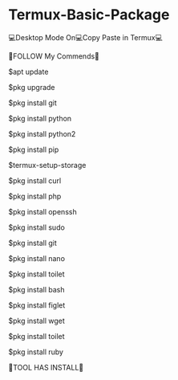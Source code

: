 # Termux-Basic-Package

💻Desktop Mode On💻Copy Paste in Termux💻

🔄FOLLOW My Commends🔄

$apt update 

$pkg upgrade

$pkg install git

$pkg install python

$pkg install python2

$pkg install pip

$termux-setup-storage

$pkg install curl

$pkg install php

$pkg install openssh

$pkg install sudo

$pkg install git

$pkg install nano

$pkg install toilet

$pkg install bash

$pkg install figlet 

$pkg install wget

$pkg install toilet 

$pkg install ruby



🔴TOOL HAS INSTALL🔴










